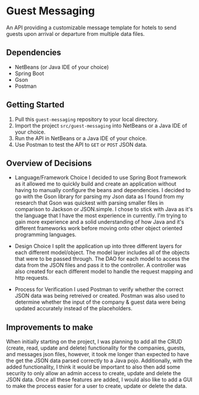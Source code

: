 # Guest Messaging
An API providing a customizable message template for hotels to send guests upon arrival or departure from multiple data files.

## Dependencies
- NetBeans (or Java IDE of your choice)
- Spring Boot
- Gson
- Postman

## Getting Started
1. Pull this `guest-messaging` repository to your local directory.
2. Import the project `src/guest-messaging` into NetBeans or a Java IDE of your choice.
3. Run the API in NetBeans or a Java IDE of your choice. 
4. Use Postman to test the API to `GET` or `POST` JSON data. 

## Overview of Decisions
- Language/Framework Choice
I decided to use Spring Boot framework as it allowed me to quickly build and create an application without having to manually configure the beans and dependencies. I decided to go with the Gson library for parsing my Json data as I found from my research that Gson was quickest with parsing smaller files in comparison to Jackson or JSON.simple. I chose to stick with Java as it's the language that I have the most experience in currently. I'm trying to gain more experience and a solid understanding of how Java and it's different frameworks work before moving onto other object oriented programming languages. 

- Design Choice
I split the application up into three different layers for each different model/object. The model layer includes all of the objects that were to be passed through. The DAO for each model to access the data from the JSON files and pass it to the controller. A controller was also created for each different model to handle the request mapping and http requests.   

- Process for Verification
I used Postman to verify whether the correct JSON data was being retreived or created. Postman was also used to determine whether the input of the company & guest data were being updated accurately instead of the placeholders. 

## Improvements to make
When initially starting on the project, I was planning to add all the CRUD (create, read, update and delete) functionality for the companies, guests, and messages json files, however, it took me longer than expected to have the get the JSON data parsed correctly to a Java pojo. Additionally, with the added functionality, I think it would be important to also then add some security to only allow an admin access to create, update and delete the JSON data. Once all these features are added, I would also like to add a GUI to make the process easier for a user to create, update or delete the data. 
